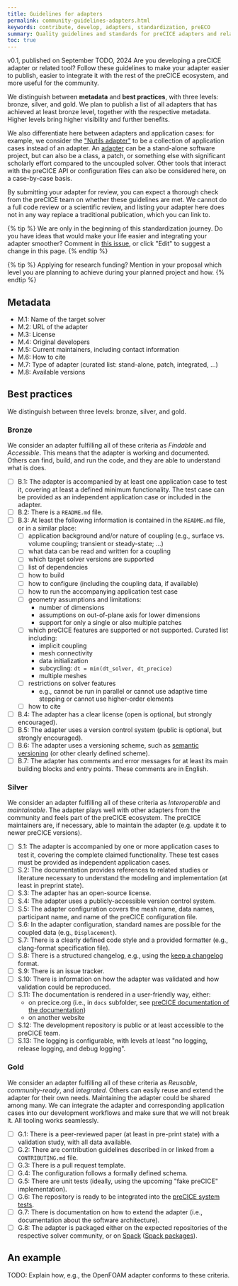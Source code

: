 ```yaml
---
title: Guidelines for adapters
permalink: community-guidelines-adapters.html
keywords: contribute, develop, adapters, standardization, preECO
summary: Quality guidelines and standards for preCICE adapters and related tools
toc: true
---
```


v0.1, published on September TODO, 2024
Are you developing a preCICE adapter or related tool? Follow these guidelines to make your adapter easier to publish, easier to integrate it with the rest of the preCICE ecosystem, and more useful for the community.

We distinguish between **metadata** and **best practices**, with three levels: bronze, silver, and gold. We plan to publish a list of all adapters that has achieved at least bronze level, together with the respective metadata. Higher levels bring higher visibility and further benefits.

We also differentiate here between adapters and application cases: for example, we consider the ["Nutils adapter"](https://precice.org/adapter-nutils.html) to be a collection of application cases instead of an adapter. An [adapter](https://precice.org/couple-your-code-overview.html) can be a stand-alone software project, but can also be a class, a patch, or something else with significant scholarly effort compared to the uncoupled solver. Other tools that interact with the preCICE API or configuration files can also be considered here, on a case-by-case basis.

By submitting your adapter for review, you can expect a thorough check from the preCICE team on whether these guidelines are met. We cannot do a full code review or a scientific review, and listing your adapter here does not in any way replace a traditional publication, which you can link to.

{% tip %}
We are only in the beginning of this standardization journey. Do you have ideas that would make your life easier and integrating your adapter smoother? Comment in [this issue](https://github.com/precice/preeco-orga/issues/7), or click "Edit" to suggest a change in this page.
{% endtip  %}

{% tip %}
Applying for research funding? Mention in your proposal which level you are planning to achieve during your planned project and how.
{% endtip  %}

## Metadata

- M.1: Name of the target solver
- M.2: URL of the adapter
- M.3: License
- M.4: Original developers
- M.5: Current maintainers, including contact information
- M.6: How to cite
- M.7: Type of adapter (curated list: stand-alone, patch, integrated, ...)
- M.8: Available versions

## Best practices

We distinguish between three levels: bronze, silver, and gold.

### Bronze

We consider an adapter fulfilling all of these criteria as *Findable* and *Accessible*. This means that the adapter is working and documented. Others can find, build, and run the code, and they are able to understand what is does.

- [ ] B.1: The adapter is accompanied by at least one application case to test it, covering at least a defined minimum functionality. The test case can be provided as an independent application case or included in the adapter.
- [ ] B.2: There is a `README.md` file.
- [ ] B.3: At least the following information is contained in the `README.md` file, or in a similar place:
  - [ ] application background and/or nature of coupling (e.g., surface vs. volume coupling; transient or steady-state; ...)
  - [ ] what data can be read and written for a coupling
  - [ ] which target solver versions are supported
  - [ ] list of dependencies
  - [ ] how to build
  - [ ] how to configure (including the coupling data, if available)
  - [ ] how to run the accompanying application test case
  - [ ] geometry assumptions and limitations:
    - number of dimensions
    - assumptions on out-of-plane axis for lower dimensions
    - support for only a single or also multiple patches
  - [ ] which preCICE features are supported or not supported. Curated list including:
    - implicit coupling
    - mesh connectivity
    - data initialization
    - subcycling: `dt = min(dt_solver, dt_precice)`
    - multiple meshes
  - [ ] restrictions on solver features
    - e.g., cannot be run in parallel or cannot use adaptive time stepping or cannot use higher-order elements
  - [ ] how to cite
- [ ] B.4: The adapter has a clear license (open is optional, but strongly encouraged).
- [ ] B.5: The adapter uses a version control system (public is optional, but strongly encouraged).
- [ ] B.6: The adapter uses a versioning scheme, such as [semantic versioning](https://semver.org/) (or other clearly defined scheme).
- [ ] B.7: The adapter has comments and error messages for at least its main building blocks and entry points. These comments are in English.

### Silver

We consider an adapter fulfilling all of these criteria as *Interoperable* and *maintainable*. The adapter plays well with other adapters from the community and feels part of the preCICE ecosystem. The preCICE maintainers are, if necessary, able to maintain the adapter (e.g. update it to newer preCICE versions).

- [ ] S.1: The adapter is accompanied by one or more application cases to test it, covering the complete claimed functionality. These test cases must be provided as independent application cases.
- [ ] S.2: The documentation provides references to related studies or literature necessary to understand the modeling and implementation (at least in preprint state).
- [ ] S.3: The adapter has an open-source license.
- [ ] S.4: The adapter uses a publicly-accessible version control system.
- [ ] S.5: The adapter configuration covers the mesh name, data names, participant name, and name of the preCICE configuration file.
- [ ] S.6: In the adapter configuration, standard names are possible for the coupled data (e.g., `Displacement`).
- [ ] S.7: There is a clearly defined code style and a provided formatter (e.g., clang-format specification file).
- [ ] S.8: There is a structured changelog, e.g., using the [keep a changelog](https://keepachangelog.com/) format.
- [ ] S.9: There is an issue tracker.
- [ ] S.10: There is information on how the adapter was validated and how validation could be reproduced.
- [ ] S.11: The documentation is rendered in a user-friendly way, either:
  - on precice.org (i.e., in `docs` subfolder, see [preCICE documentation of the documentation](https://precice.org/docs-meta-overview.html))
  - on another website
- [ ] S.12: The development repository is public or at least accessible to the preCICE team.
- [ ] S.13: The logging is configurable, with levels at least "no logging, release logging, and debug logging".

### Gold

We consider an adapter fulfilling all of these criteria as *Reusable*, *community-ready*, and *integrated*. Others can easily reuse and extend the adapter for their own needs. Maintaining the adapter could be shared among many. We can integrate the adapter and corresponding application cases into our development workflows and make sure that we will not break it. All tooling works seamlessly.

- [ ] G.1: There is a peer-reviewed paper (at least in pre-print state) with a validation study, with all data available.
- [ ] G.2: There are contribution guidelines described in or linked from a `CONTRIBUTING.md` file.
- [ ] G.3: There is a pull request template.
- [ ] G.4: The configuration follows a formally defined schema.
- [ ] G.5: There are unit tests (ideally, using the upcoming "fake preCICE" implementation).
- [ ] G.6: The repository is ready to be integrated into the [preCICE system tests](https://precice.org/dev-docs-system-tests.html).
- [ ] G.7: There is documentation on how to extend the adapter (i.e., documentation about the software architecture).
- [ ] G.8: The adapter is packaged either on the expected repositories of the respective solver community, or on [Spack](https://spack.io/) ([Spack packages](https://packages.spack.io/)).

## An example

TODO: Explain how, e.g., the OpenFOAM adapter conforms to these criteria.
